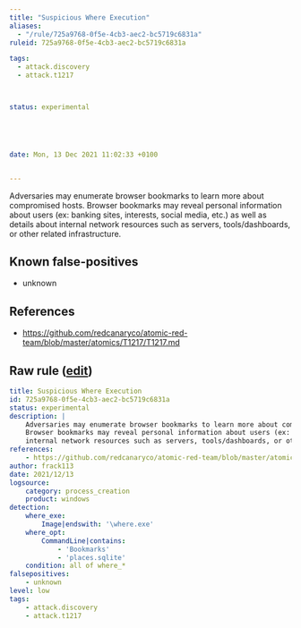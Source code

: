 ```yaml
---
title: "Suspicious Where Execution"
aliases:
  - "/rule/725a9768-0f5e-4cb3-aec2-bc5719c6831a"
ruleid: 725a9768-0f5e-4cb3-aec2-bc5719c6831a

tags:
  - attack.discovery
  - attack.t1217



status: experimental





date: Mon, 13 Dec 2021 11:02:33 +0100


---
```


Adversaries may enumerate browser bookmarks to learn more about compromised hosts.
Browser bookmarks may reveal personal information about users (ex: banking sites, interests, social media, etc.) as well as details about
internal network resources such as servers, tools/dashboards, or other related infrastructure.


<!--more-->


## Known false-positives

* unknown



## References

* https://github.com/redcanaryco/atomic-red-team/blob/master/atomics/T1217/T1217.md


## Raw rule ([edit](https://github.com/SigmaHQ/sigma/edit/master/rules/windows/process_creation/proc_creation_win_susp_where_execution.yml))
```yaml
title: Suspicious Where Execution
id: 725a9768-0f5e-4cb3-aec2-bc5719c6831a
status: experimental
description: |
    Adversaries may enumerate browser bookmarks to learn more about compromised hosts.
    Browser bookmarks may reveal personal information about users (ex: banking sites, interests, social media, etc.) as well as details about
    internal network resources such as servers, tools/dashboards, or other related infrastructure.
references:
    - https://github.com/redcanaryco/atomic-red-team/blob/master/atomics/T1217/T1217.md
author: frack113
date: 2021/12/13
logsource:
    category: process_creation
    product: windows
detection:
    where_exe:
        Image|endswith: '\where.exe'
    where_opt:
        CommandLine|contains:
            - 'Bookmarks'
            - 'places.sqlite'
    condition: all of where_*
falsepositives:
    - unknown
level: low
tags:
    - attack.discovery
    - attack.t1217
```

